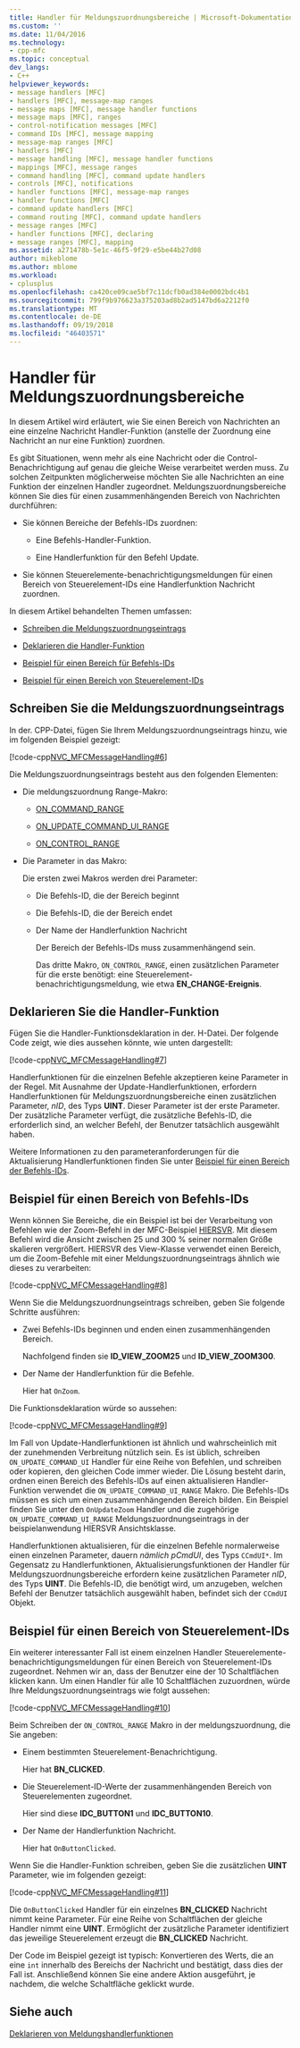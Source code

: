 ```yaml
---
title: Handler für Meldungszuordnungsbereiche | Microsoft-Dokumentation
ms.custom: ''
ms.date: 11/04/2016
ms.technology:
- cpp-mfc
ms.topic: conceptual
dev_langs:
- C++
helpviewer_keywords:
- message handlers [MFC]
- handlers [MFC], message-map ranges
- message maps [MFC], message handler functions
- message maps [MFC], ranges
- control-notification messages [MFC]
- command IDs [MFC], message mapping
- message-map ranges [MFC]
- handlers [MFC]
- message handling [MFC], message handler functions
- mappings [MFC], message ranges
- command handling [MFC], command update handlers
- controls [MFC], notifications
- handler functions [MFC], message-map ranges
- handler functions [MFC]
- command update handlers [MFC]
- command routing [MFC], command update handlers
- message ranges [MFC]
- handler functions [MFC], declaring
- message ranges [MFC], mapping
ms.assetid: a271478b-5e1c-46f5-9f29-e5be44b27d08
author: mikeblome
ms.author: mblome
ms.workload:
- cplusplus
ms.openlocfilehash: ca420ce09cae5bf7c11dcfb0ad384e0002bdc4b1
ms.sourcegitcommit: 799f9b976623a375203ad8b2ad5147bd6a2212f0
ms.translationtype: MT
ms.contentlocale: de-DE
ms.lasthandoff: 09/19/2018
ms.locfileid: "46403571"
---
```

# <a name="handlers-for-message-map-ranges"></a>Handler für Meldungszuordnungsbereiche

In diesem Artikel wird erläutert, wie Sie einen Bereich von Nachrichten an eine einzelne Nachricht Handler-Funktion (anstelle der Zuordnung eine Nachricht an nur eine Funktion) zuordnen.

Es gibt Situationen, wenn mehr als eine Nachricht oder die Control-Benachrichtigung auf genau die gleiche Weise verarbeitet werden muss. Zu solchen Zeitpunkten möglicherweise möchten Sie alle Nachrichten an eine Funktion der einzelnen Handler zugeordnet. Meldungszuordnungsbereiche können Sie dies für einen zusammenhängenden Bereich von Nachrichten durchführen:

- Sie können Bereiche der Befehls-IDs zuordnen:

   - Eine Befehls-Handler-Funktion.

   - Eine Handlerfunktion für den Befehl Update.

- Sie können Steuerelemente-benachrichtigungsmeldungen für einen Bereich von Steuerelement-IDs eine Handlerfunktion Nachricht zuordnen.

In diesem Artikel behandelten Themen umfassen:

- [Schreiben die Meldungszuordnungseintrags](#_core_writing_the_message.2d.map_entry)

- [Deklarieren die Handler-Funktion](#_core_declaring_the_handler_function)

- [Beispiel für einen Bereich für Befehls-IDs](#_core_example_for_a_range_of_command_ids)

- [Beispiel für einen Bereich von Steuerelement-IDs](#_core_example_for_a_range_of_control_ids)

##  <a name="_core_writing_the_message.2d.map_entry"></a> Schreiben Sie die Meldungszuordnungseintrags

In der. CPP-Datei, fügen Sie Ihrem Meldungszuordnungseintrags hinzu, wie im folgenden Beispiel gezeigt:

[!code-cpp[NVC_MFCMessageHandling#6](../mfc/codesnippet/cpp/handlers-for-message-map-ranges_1.cpp)]

Die Meldungszuordnungseintrags besteht aus den folgenden Elementen:

- Die meldungszuordnung Range-Makro:

   - [ON_COMMAND_RANGE](reference/message-map-macros-mfc.md#on_command_range)

   - [ON_UPDATE_COMMAND_UI_RANGE](reference/message-map-macros-mfc.md#on_update_command_ui_range)

   - [ON_CONTROL_RANGE](reference/message-map-macros-mfc.md#on_control_range)

- Die Parameter in das Makro:

     Die ersten zwei Makros werden drei Parameter:

   - Die Befehls-ID, die der Bereich beginnt

   - Die Befehls-ID, die der Bereich endet

   - Der Name der Handlerfunktion Nachricht

     Der Bereich der Befehls-IDs muss zusammenhängend sein.

     Das dritte Makro, `ON_CONTROL_RANGE`, einen zusätzlichen Parameter für die erste benötigt: eine Steuerelement-benachrichtigungsmeldung, wie etwa **EN_CHANGE-Ereignis**.

##  <a name="_core_declaring_the_handler_function"></a> Deklarieren Sie die Handler-Funktion

Fügen Sie die Handler-Funktionsdeklaration in der. H-Datei. Der folgende Code zeigt, wie dies aussehen könnte, wie unten dargestellt:

[!code-cpp[NVC_MFCMessageHandling#7](../mfc/codesnippet/cpp/handlers-for-message-map-ranges_2.h)]

Handlerfunktionen für die einzelnen Befehle akzeptieren keine Parameter in der Regel. Mit Ausnahme der Update-Handlerfunktionen, erfordern Handlerfunktionen für Meldungszuordnungsbereiche einen zusätzlichen Parameter, *nID*, des Typs **UINT**. Dieser Parameter ist der erste Parameter. Der zusätzliche Parameter verfügt, die zusätzliche Befehls-ID, die erforderlich sind, an welcher Befehl, der Benutzer tatsächlich ausgewählt haben.

Weitere Informationen zu den parameteranforderungen für die Aktualisierung Handlerfunktionen finden Sie unter [Beispiel für einen Bereich der Befehls-IDs](#_core_example_for_a_range_of_command_ids).

##  <a name="_core_example_for_a_range_of_command_ids"></a> Beispiel für einen Bereich von Befehls-IDs

Wenn können Sie Bereiche, die ein Beispiel ist bei der Verarbeitung von Befehlen wie der Zoom-Befehl in der MFC-Beispiel [HIERSVR](../visual-cpp-samples.md). Mit diesem Befehl wird die Ansicht zwischen 25 und 300 % seiner normalen Größe skalieren vergrößert. HIERSVR des View-Klasse verwendet einen Bereich, um die Zoom-Befehle mit einer Meldungszuordnungseintrags ähnlich wie dieses zu verarbeiten:

[!code-cpp[NVC_MFCMessageHandling#8](../mfc/codesnippet/cpp/handlers-for-message-map-ranges_3.cpp)]

Wenn Sie die Meldungszuordnungseintrags schreiben, geben Sie folgende Schritte ausführen:

- Zwei Befehls-IDs beginnen und enden einen zusammenhängenden Bereich.

     Nachfolgend finden sie **ID_VIEW_ZOOM25** und **ID_VIEW_ZOOM300**.

- Der Name der Handlerfunktion für die Befehle.

     Hier hat `OnZoom`.

Die Funktionsdeklaration würde so aussehen:

[!code-cpp[NVC_MFCMessageHandling#9](../mfc/codesnippet/cpp/handlers-for-message-map-ranges_4.h)]

Im Fall von Update-Handlerfunktionen ist ähnlich und wahrscheinlich mit der zunehmenden Verbreitung nützlich sein. Es ist üblich, schreiben `ON_UPDATE_COMMAND_UI` Handler für eine Reihe von Befehlen, und schreiben oder kopieren, den gleichen Code immer wieder. Die Lösung besteht darin, ordnen einen Bereich des Befehls-IDs auf einen aktualisieren Handler-Funktion verwendet die `ON_UPDATE_COMMAND_UI_RANGE` Makro. Die Befehls-IDs müssen es sich um einen zusammenhängenden Bereich bilden. Ein Beispiel finden Sie unter den `OnUpdateZoom` Handler und die zugehörige `ON_UPDATE_COMMAND_UI_RANGE` Meldungszuordnungseintrags in der beispielanwendung HIERSVR Ansichtsklasse.

Handlerfunktionen aktualisieren, für die einzelnen Befehle normalerweise einen einzelnen Parameter, dauern *nämlich pCmdUI*, des Typs `CCmdUI*`. Im Gegensatz zu Handlerfunktionen, Aktualisierungsfunktionen der Handler für Meldungszuordnungsbereiche erfordern keine zusätzlichen Parameter *nID*, des Typs **UINT**. Die Befehls-ID, die benötigt wird, um anzugeben, welchen Befehl der Benutzer tatsächlich ausgewählt haben, befindet sich der `CCmdUI` Objekt.

##  <a name="_core_example_for_a_range_of_control_ids"></a> Beispiel für einen Bereich von Steuerelement-IDs

Ein weiterer interessanter Fall ist einem einzelnen Handler Steuerelemente-benachrichtigungsmeldungen für einen Bereich von Steuerelement-IDs zugeordnet. Nehmen wir an, dass der Benutzer eine der 10 Schaltflächen klicken kann. Um einen Handler für alle 10 Schaltflächen zuzuordnen, würde Ihre Meldungszuordnungseintrags wie folgt aussehen:

[!code-cpp[NVC_MFCMessageHandling#10](../mfc/codesnippet/cpp/handlers-for-message-map-ranges_5.cpp)]

Beim Schreiben der `ON_CONTROL_RANGE` Makro in der meldungszuordnung, die Sie angeben:

- Einem bestimmten Steuerelement-Benachrichtigung.

     Hier hat **BN_CLICKED**.

- Die Steuerelement-ID-Werte der zusammenhängenden Bereich von Steuerelementen zugeordnet.

     Hier sind diese **IDC_BUTTON1** und **IDC_BUTTON10**.

- Der Name der Handlerfunktion Nachricht.

     Hier hat `OnButtonClicked`.

Wenn Sie die Handler-Funktion schreiben, geben Sie die zusätzlichen **UINT** Parameter, wie im folgenden gezeigt:

[!code-cpp[NVC_MFCMessageHandling#11](../mfc/codesnippet/cpp/handlers-for-message-map-ranges_6.cpp)]

Die `OnButtonClicked` Handler für ein einzelnes **BN_CLICKED** Nachricht nimmt keine Parameter. Für eine Reihe von Schaltflächen der gleiche Handler nimmt eine **UINT**. Ermöglicht der zusätzliche Parameter identifiziert das jeweilige Steuerelement erzeugt die **BN_CLICKED** Nachricht.

Der Code im Beispiel gezeigt ist typisch: Konvertieren des Werts, die an eine `int` innerhalb des Bereichs der Nachricht und bestätigt, dass dies der Fall ist. Anschließend können Sie eine andere Aktion ausgeführt, je nachdem, die welche Schaltfläche geklickt wurde.

## <a name="see-also"></a>Siehe auch

[Deklarieren von Meldungshandlerfunktionen](../mfc/declaring-message-handler-functions.md)
